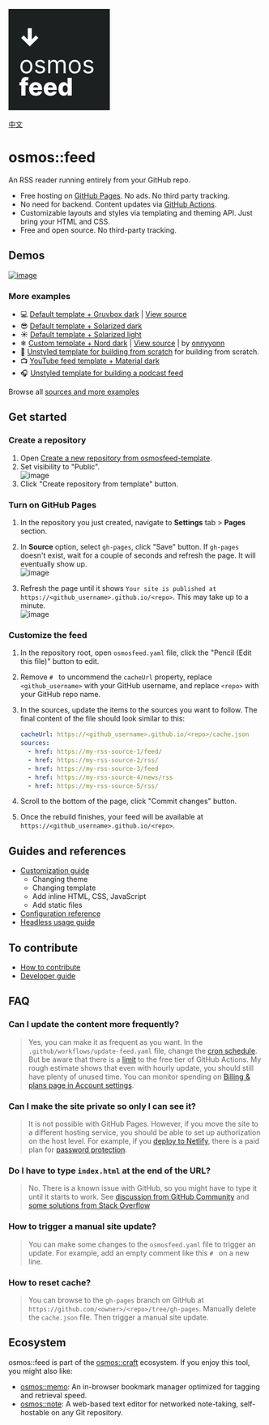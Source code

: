 [![image](./docs/media/osmosfeed-square-badge.svg)](#get-started)

[中文](./README_zh.md)

# osmos::feed

An RSS reader running entirely from your GitHub repo.

- Free hosting on [GitHub Pages](https://pages.github.com/). No ads. No third party tracking.
- No need for backend. Content updates via [GitHub Actions](https://github.com/features/actions).
- Customizable layouts and styles via templating and theming API. Just bring your HTML and CSS.
- Free and open source. No third-party tracking.

## Demos

[![image](https://user-images.githubusercontent.com/1895289/114334657-e4268600-9aff-11eb-90c6-184284b90be2.png)](https://osmoscraft.github.io/osmosfeed-demo/)

### More examples
- 💻 [Default template + Gruvbox dark](https://osmoscraft.github.io/osmosfeed-demo/) | [View source](https://github.com/osmoscraft/osmosfeed-demo)
- 😎 [Default template + Solarized dark](https://osmoscraft.github.io/osmosfeed-examples/default-solarized-dark/)
- ☀ [Default template + Solarized light](https://osmoscraft.github.io/osmosfeed-examples/default-solarized-light/)
- ❄ [Custom template + Nord dark](https://onnyyonn.github.io/feed/) | [View source](https://github.com/onnyyonn/feed) | by [onnyyonn](https://github.com/onnyyonn)
- 🔨 [Unstyled template for building from scratch](https://osmoscraft.github.io/osmosfeed-examples/articles-unstyled/) for building from scratch.  
- 📺 [YouTube feed template + Material dark](https://osmoscraft.github.io/osmosfeed-examples/youtube-dark/)
- 🎧 [Unstyled template for building a podcast feed](https://osmoscraft.github.io/osmosfeed-examples/podcast-unstyled/)


Browse all [sources and more examples](https://github.com/osmoscraft/osmosfeed-examples)

## Get started

### Create a repository

1. Open [Create a new repository from osmosfeed-template](https://github.com/osmoscraft/osmosfeed-template/generate).
2. Set visibility to "Public".  
   ![image](https://user-images.githubusercontent.com/1895289/118917672-3d938900-b8e6-11eb-892c-6bb9203c7419.png)
3. Click "Create repository from template" button.

### Turn on GitHub Pages

1. In the repository you just created, navigate to **Settings** tab > **Pages** section.
2. In **Source** option, select `gh-pages`, click "Save" button. If `gh-pages` doesn't exist, wait for a couple of seconds and refresh the page. It will eventually show up.  
   ![image](https://user-images.githubusercontent.com/1895289/114324508-3dca8880-9adf-11eb-98c9-0a0779f5fd7a.png)

3. Refresh the page until it shows `Your site is published at https://<github_username>.github.io/<repo>`. This may take up to a minute.  
   ![image](https://user-images.githubusercontent.com/1895289/114324153-75383580-9add-11eb-81a6-186cb18d0851.png)

### Customize the feed

1. In the repository root, open `osmosfeed.yaml` file, click the "Pencil (Edit this file)" button to edit.
2. Remove `# ` to uncommend the `cacheUrl` property, replace `<github_username>` with your GitHub username, and replace `<repo>` with your GitHub repo name.
3. In the sources, update the items to the sources you want to follow. The final content of the file should look similar to this:

   ```yaml
   cacheUrl: https://<github_username>.github.io/<repo>/cache.json
   sources:
     - href: https://my-rss-source-1/feed/
     - href: https://my-rss-source-2/rss/
     - href: https://my-rss-source-3/feed
     - href: https://my-rss-source-4/news/rss
     - href: https://my-rss-source-5/rss/
   ```

4. Scroll to the bottom of the page, click "Commit changes" button.
5. Once the rebuild finishes, your feed will be available at `https://<github_username>.github.io/<repo>`.

## Guides and references

- [Customization guide](./docs/customization-guide.md)
  - Changing theme
  - Changing template
  - Add inline HTML, CSS, JavaScript
  - Add static files
- [Configuration reference](./docs/osmosfeed-yaml-reference.md)
- [Headless usage guide](./docs/headless-usage-guide.md)

## To contribute

- [How to contribute](./CONTRIBUTING.md)
- [Developer guide](./docs/developer-guide.md)

## FAQ

### Can I update the content more frequently?

> Yes, you can make it as frequent as you want. In the `.github/workflows/update-feed.yaml` file, change the [cron schedule](https://docs.github.com/en/actions/reference/events-that-trigger-workflows#schedule). But be aware that there is a [limit](<(https://docs.github.com/en/github/setting-up-and-managing-billing-and-payments-on-github/about-billing-for-github-actions)>) to the free tier of GitHub Actions. My rough estimate shows that even with hourly update, you should still have plenty of unused time. You can monitor spending on [Billing & plans page in Account settings](https://github.com/settings/billing).

### Can I make the site private so only I can see it?

> It is not possible with GitHub Pages. However, if you move the site to a different hosting service, you should be able to set up authorization on the host level. For example, if you [deploy to Netlify](./docs/guide-deploy-to-netlify), there is a paid plan for [password protection](https://docs.netlify.com/visitor-access/password-protection/).

### Do I have to type `index.html` at the end of the URL?

> No. There is a known issue with GitHub, so you might have to type it until it starts to work. See [discussion from GitHub Community](https://github.community/t/my-github-page-doesnt-redirect-to-index-html/10367/24) and [some solutions from Stack Overflow](https://stackoverflow.com/questions/45362628/github-pages-site-not-detecting-index-html)

### How to trigger a manual site update?

> You can make some changes to the `osmosfeed.yaml` file to trigger an update. For example, add an empty comment like this `# ` on a new line.

### How to reset cache?

> You can browse to the `gh-pages` branch on GitHub at `https://github.com/<owner>/<repo>/tree/gh-pages`. Manually delete the `cache.json` file. Then trigger a manual site update.

## Ecosystem

osmos::feed is part of the [osmos::craft](https://osmoscraft.org) ecosystem. If you enjoy this tool, you might also like:

- [osmos::memo](https://github.com/osmoscraft/osmosmemo): An in-browser bookmark manager optimized for tagging and retrieval speed.
- [osmos::note](https://github.com/osmoscraft/osmosnote): A web-based text editor for networked note-taking, self-hostable on any Git repository.
